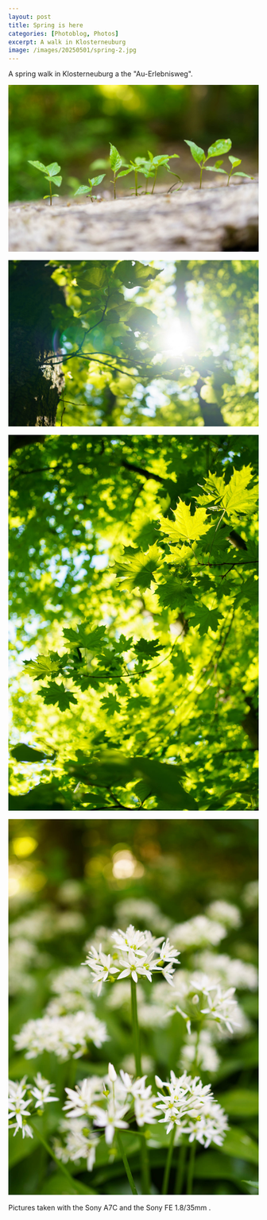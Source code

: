 ```yaml
---
layout: post
title: Spring is here
categories: [Photoblog, Photos]
excerpt: A walk in Klosterneuburg
image: /images/20250501/spring-2.jpg
---
```


A spring walk in Klosterneuburg a the "Au-Erlebnisweg".

![Klosterneuburg - Au-Erlebnisweg](../images/20250501/spring-1.jpg)

![Klosterneuburg - Au-Erlebnisweg](../images/20250501/spring-2.jpg)

![Klosterneuburg - Au-Erlebnisweg](../images/20250501/spring-3.jpg)

![Klosterneuburg - Au-Erlebnisweg](../images/20250501/spring-4.jpg)


Pictures taken with the Sony A7C and the Sony FE 1.8/35mm .
